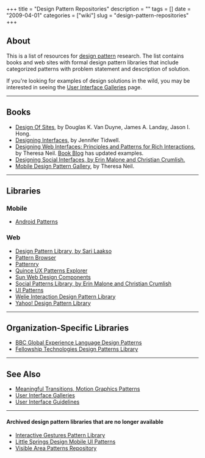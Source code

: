 +++
title = "Design Pattern Repositories"
description = ""
tags = []
date = "2009-04-01"
categories = ["wiki"]
slug = "design-pattern-repositories"
+++


 

<h2 id="toc0">About</h2>
<p>This is a list of resources for <a href="design-patterns.html">design pattern</a> research. The list contains books and web sites with formal design pattern libraries that include categorized patterns with problem statement and description of solution.</p>

<p>If you're looking for examples of design solutions in the wild, you may be interested in seeing the <a class="" href="user-interface-galleries.html">User Interface Galleries</a> page.</p>

<hr />

<h2 id="toc1">Books</h2>
<ul>
    <li> <a href="http://books.google.com/books?id=CyT089J95agC&amp;dq=&amp;pg=PP1&amp;ots=ZoabKXQMAM&amp;sig=C0bLs9NST3FbYqfEQ2AZoblcZgs&amp;prev=http://www.google.com/search?q=design+of+sites&amp;ie=utf-8&amp;oe=utf-8&amp;aq=t&amp;rls=org.mozilla:en-US:official&amp;client=firefox-a&amp;sa=X&amp;oi=print&amp;ct=title#PRA1-PA227,M1">Design Of Sites</a>, by Douglas K. Van Duyne, James A. Landay, Jason I. Hong.</li>
    <li> <a href="http://designinginterfaces.com/">Designing Interfaces</a>, by Jennifer Tidwell.</li>
    <li> <a href="http://www.amazon.com/gp/product/0596516258">Designing Web Interfaces: Principles and Patterns for Rich Interactions</a>, by Theresa Neil. <a href="http://designingwebinterfaces.com/posts">Book Blog</a> has updated examples.</li>
    <li> <a href="http://www.designingsocialinterfaces.com/">Designing Social Interfaces, by Erin Malone and Christian Crumlish.</a></li>
    <li> <a href="http://www.mobiledesignpatterngallery.com/">Mobile Design Pattern Gallery</a>, by Theresa Neil.</li>
</ul>

<hr />

<h2 id="toc2">Libraries</h2>

<h3 id="toc3">Mobile</h3>
<ul>
    <li> <a href="http://www.androidpatterns.com/wiki">Android Patterns</a></li>
</ul>


<h3 id="toc4">Web</h3>
<ul>
    <li> <a href="http://www.cs.helsinki.fi/u/salaakso/patterns/">Design Pattern Library, by Sari Laakso</a></li>
    <li> <a href="http://www.patternbrowser.org/">Pattern Browser</a></li>
    <li> <a href="http://patternry.com/">Patternry</a></li>
    <li> <a href="http://quince.infragistics.com/#/Main">Quince UX Patterns Explorer</a></li>
    <li> <a href="http://developers.sun.com/docs/web-app-guidelines/uispec4_0/">Sun Web Design Components</a></li>
    <li> <a href="http://www.designingsocialinterfaces.com/patterns.wiki/index.php?title=Main_Page">Social Patterns Library, by Erin Malone and Christian Crumlish</a></li>
    <li> <a href="http://ui-patterns.com/">UI Patterns</a></li>
    <li> <a href="http://www.welie.com/patterns/">Welie Interaction Design Pattern Library</a></li>
    <li> <a href="http://developer.yahoo.com/ypatterns/">Yahoo! Design Pattern Library</a></li>
</ul>

<hr />

<h2 id="toc5">Organization-Specific Libraries</h2>
<ul>
    <li> <a href="http://www.bbc.co.uk/guidelines/gel/dp_localnav.shtml">BBC Global Experience Language Design Patterns</a></li>
    <li> <a href="http://developer.fellowshiptech.com/patterns/#_design_patterns">Fellowship Technologies Design Patterns Library</a></li>
</ul>

<hr />

<h2 id="toc6">See Also</h2>
<ul>
    <li> <a href="http://www.ui-transitions.com/">Meaningful Transitions, Motion Graphics Patterns</a></li>
    <li> <a class="" href="user-interface-galleries.html">User Interface Galleries</a></li>
    <li> <a class="" href="user-interface-guidelines.html">User Interface Guidelines</a></li>
</ul>

<hr />

<h4 id="toc7">Archived design pattern libraries that are no longer available</h4>
<ul>
    <li> <a href="http://www.interactivegestures.com/index.php?title=Main_Page">Interactive Gestures Pattern Library</a></li>
    <li> <a href="http://patterns.littlespringsdesign.com/index.php/Main_Page">Little Springs Design Mobile UI Patterns</a></li>
    <li> <a href="http://www.visiblearea.com/cgi-bin/twiki/view/Patterns/Patterns_repository">Visible Area Patterns Repository</a></li>
</ul>


